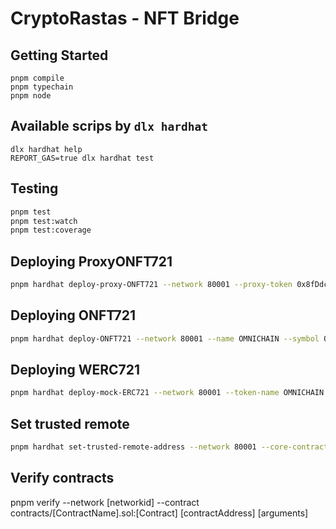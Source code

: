# CryptoRastas - NFT Bridge

## Getting Started

```shell
pnpm compile
pnpm typechain
pnpm node
```

## Available scrips by `dlx hardhat`

```shell
dlx hardhat help
REPORT_GAS=true dlx hardhat test
```

## Testing

```bash
pnpm test
pnpm test:watch
pnpm test:coverage
```

## Deploying ProxyONFT721

```bash
pnpm hardhat deploy-proxy-ONFT721 --network 80001 --proxy-token 0x8fDdcAE908f834FF2Cb23d5211A42149907Cfd87
```

## Deploying ONFT721

```bash
pnpm hardhat deploy-ONFT721 --network 80001 --name OMNICHAIN --symbol OMNI
```

## Deploying WERC721

```bash
pnpm hardhat deploy-mock-ERC721 --network 80001 --token-name OMNICHAIN --token-symbol OMNI
```

## Set trusted remote

```bash
pnpm hardhat set-trusted-remote-address --network 80001 --core-contract-address 0x28F15dF999bA0B9Cc4B363a43e70f107Ac12fef8 --destination-chain-id 11155111 --destination-core-contract-address 0x2C1e21882E18f86e1512F126d07B21FA9d6B117E
```

## Verify contracts

pnpm verify --network [networkid] --contract contracts/[ContractName].sol:[Contract] [contractAddress] [arguments]
